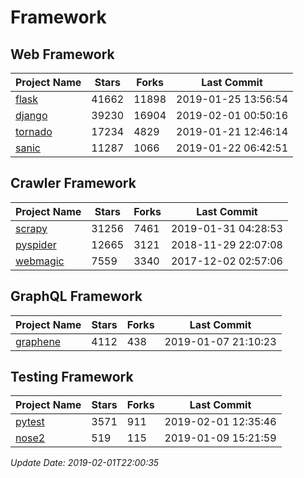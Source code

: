 # Framework

## Web Framework

| Project Name | Stars | Forks | Last Commit |
| ------------ | ----- | ----- | ----------- |
| [flask](https://github.com/pallets/flask) | 41662 | 11898 | 2019-01-25 13:56:54 |
| [django](https://github.com/django/django) | 39230 | 16904 | 2019-02-01 00:50:16 |
| [tornado](https://github.com/tornadoweb/tornado) | 17234 | 4829 | 2019-01-21 12:46:14 |
| [sanic](https://github.com/huge-success/sanic) | 11287 | 1066 | 2019-01-22 06:42:51 |

## Crawler Framework

| Project Name | Stars | Forks | Last Commit |
| ------------ | ----- | ----- | ----------- |
| [scrapy](https://github.com/scrapy/scrapy) | 31256 | 7461 | 2019-01-31 04:28:53 |
| [pyspider](https://github.com/binux/pyspider) | 12665 | 3121 | 2018-11-29 22:07:08 |
| [webmagic](https://github.com/code4craft/webmagic) | 7559 | 3340 | 2017-12-02 02:57:06 |

## GraphQL Framework

| Project Name | Stars | Forks | Last Commit |
| ------------ | ----- | ----- | ----------- |
| [graphene](https://github.com/graphql-python/graphene) | 4112 | 438 | 2019-01-07 21:10:23 |

## Testing Framework

| Project Name | Stars | Forks | Last Commit |
| ------------ | ----- | ----- | ----------- |
| [pytest](https://github.com/pytest-dev/pytest) | 3571 | 911 | 2019-02-01 12:35:46 |
| [nose2](https://github.com/nose-devs/nose2) | 519 | 115 | 2019-01-09 15:21:59 |

*Update Date: 2019-02-01T22:00:35*